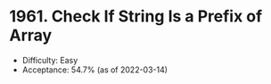 # 1961. Check If String Is a Prefix of Array
- Difficulty: Easy
- Acceptance: 54.7% (as of 2022-03-14)
